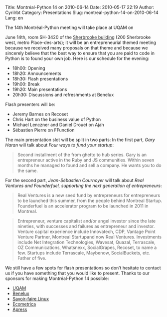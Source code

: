 Title: Montréal-Python 14 on 2010-06-14
Date: 2010-05-17 22:19
Author: Cyrilrbt
Category: Presentations
Slug: montreal-python-14-on-2010-06-14
Lang: en

<!--:en-->The 14th Montréal-Python meeting will take place at UQAM on
June 14th, room SH-3420 of the [Sherbrooke building][] (200 Sherbrooke
west, metro Place-des-arts); it will be an entrepreneurial themed
meeting because we received many proposals on that theme and because we
sincerely believe that the best way to ensure that you are paid to code
in Python is to found your own job. Here is our schedule for the
evening:

-   18h00: Opening
-   18h20: Announcements
-   18h30: Flash presentations
-   19h00: Break
-   19h20: Main presentations
-   20h30: Discussions and refreshments at Benelux

Flash presenters will be:

-   Jeremy Barnes on Recoset
-   Chris Hart on the business value of Python
-   Michael Lenczner and Daniel Drouet on Ajah
-   Sébastien Pierre on FFunction

The main presentation slot will be split in two parts: In the first
part, *Gary Haran* will talk about *Four ways to fund your startup*:

> Second installment of the from ghetto to hub series. Gary is an
> entrepreneur active in the Ruby and JS communities. Within seven
> months he managed to found and sell a company. He wants you to do the
> same.

For the second part, *Jean-Sébastien Cournoyer* will talk about *Real
Ventures and Founderfuel, supporting the next generation of
entrepreneurs*:

> Real Ventures is a new seed fund by entrepreneurs for entrepreneurs to
> be launched this summer, from the people behind Montreal Startup.
> Founderfuel is an accelerator program to be launched in 2011 in
> Montreal.

> Entrepreneur, venture capitalist and/or angel investor since the late
> nineties, with successes and failures as entrepreneur and investor.
> Venture capital experience include Innovatech, CDP, Vantage Point
> Venture Partner, Montreal Startupand now Real Ventures. Investments
> include Net Integration Technologies, Wavesat, Quazal, Terrascale, OZ
> Communications, Whatsnexx, SocialGrapes, Recoset, to name a few.
> Startups include Terrascale, Maybenow, SocialBuckets, etc. Father of
> five.

We still have a few spots for flash presentations so don’t hesitate to
contact us if you have something that you would like to present. Thanks
to our sponsors for making Montréal-Python 14 possible:

-   [UQAM][]
-   [Benelux][]
-   [Savoir-faire Linux][]
-   [Ecometrica][]
-   [Apress][]

  [Sherbrooke building]: http://www.uqam.ca/campus/pavillons/sh.htm
  [UQAM]: http://uqam.ca
  [Benelux]: http://www.brasseriebenelux.com/
  [Savoir-faire Linux]: http://savoirfairelinux.com
  [Ecometrica]: http://ecometrica.ca/
  [Apress]: http://apress.com/
